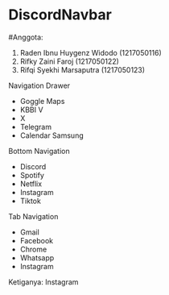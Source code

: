 # DiscordNavbar

#Anggota:
1. Raden Ibnu Huygenz Widodo (1217050116)
2. Rifky Zaini Faroj (1217050122)
3. Rifqi Syekhi Marsaputra (1217050123)

Navigation Drawer
- Goggle Maps
- KBBI V
- X
- Telegram
- Calendar Samsung

Bottom Navigation
- Discord
- Spotify
- Netflix
- Instagram
- Tiktok

Tab Navigation
- Gmail
- Facebook
- Chrome
- Whatsapp
- Instagram

Ketiganya: Instagram
